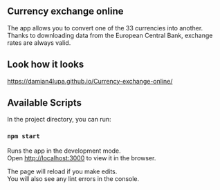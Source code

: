 ## Currency exchange online

The app allows you to convert one of the 33 currencies into another. Thanks to downloading data from the European Central Bank, exchange rates are always valid.

## Look how it looks

https://damian4lupa.github.io/Currency-exchange-online/

## Available Scripts

In the project directory, you can run:

### `npm start`

Runs the app in the development mode.<br>
Open [http://localhost:3000](http://localhost:3000) to view it in the browser.

The page will reload if you make edits.<br>
You will also see any lint errors in the console.
